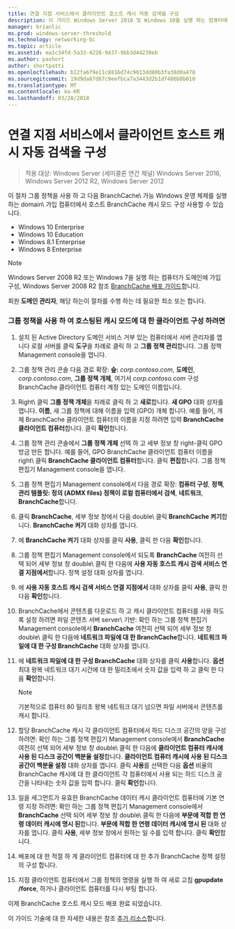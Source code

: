 ```yaml
---
title: 연결 지점 서비스에서 클라이언트 호스트 캐시 자동 검색을 구성
description: 이 가이드 Windows Server 2016 및 Windows 10을 실행 하는 컴퓨터에서 호스트 캐시 모드로 BranchCache 배포에 대해 설명
manager: brianlic
ms.prod: windows-server-threshold
ms.technology: networking-bc
ms.topic: article
ms.assetid: ea1c34fd-5a33-4228-9437-9bb3d44230eb
ms.author: pashort
author: shortpatti
ms.openlocfilehash: b12fa6f9e11c8816d74c9013dd80b3fa38d0a478
ms.sourcegitcommit: 19d9da87d87c9eefbca7a3443d2b1df486b0b010
ms.translationtype: MT
ms.contentlocale: ko-KR
ms.lasthandoff: 03/28/2018
---
```

#  <a name="configure-client-automatic-hosted-cache-discovery-by-service-connection-point"></a>연결 지점 서비스에서 클라이언트 호스트 캐시 자동 검색을 구성

>적용 대상: Windows Server (세미콜론 연간 채널) Windows Server 2016, Windows Server 2012 R2, Windows Server 2012

이 절차 그룹 정책을 사용 하 고 다음 BranchCache\ 가능 Windows 운영 체제를 실행 하는 domain\ 가입 컴퓨터에서 호스트 BranchCache 캐시 모드 구성 사용할 수 있습니다.

- Windows 10 Enterprise
- Windows 10 Education
- Windows 8.1 Enterprise
- Windows 8 Enterprise

> [!NOTE]  
> Windows Server 2008 R2 또는 Windows 7을 실행 하는 컴퓨터가 도메인에 가입 구성, Windows Server 2008 R2 참조 [BranchCache 배포 가이드](https://technet.microsoft.com/library/ee649232.aspx)합니다.

회원 **도메인 관리자**, 해당 하는이 절차를 수행 하는 데 필요한 최소 또는 합니다.

### <a name="to-use-group-policy-to-configure-clients-for-hosted-cache-mode"></a>그룹 정책을 사용 하 여 호스팅된 캐시 모드에 대 한 클라이언트 구성 하려면

1. 설치 된 Active Directory 도메인 서비스 거부 있는 컴퓨터에서 서버 관리자를 엽니다 로컬 서버를 클릭 **도구**을 차례로 클릭 하 고 **그룹 정책 관리**합니다. 그룹 정책 Management console을 엽니다.

2. 그룹 정책 관리 콘솔 다음 경로 확장: **숲:** *corp.contoso.com*, **도메인**, *corp.contoso.com*, **그룹 정책 개체**, 여기서 *corp.contoso.com* 구성 BranchCache 클라이언트 컴퓨터 계정 있는 도메인 이름입니다.

3. Right\ 클릭 **그룹 정책 개체**을 차례로 클릭 하 고 **새로**합니다. **새 GPO** 대화 상자를 엽니다. **이름**, 새 그룹 정책에 대해 이름을 입력 \(GPO\) 개체 합니다. 예를 들어, 개체 BranchCache 클라이언트 컴퓨터의 이름을 지정 하려면 입력 **BranchCache 클라이언트 컴퓨터**합니다. 클릭 **확인**합니다.

4. 그룹 정책 관리 콘솔에서 **그룹 정책 개체** 선택 하 고 세부 정보 창 right\-클릭 GPO 방금 만든 합니다. 예를 들어, GPO BranchCache 클라이언트 컴퓨터 이름을 right\ 클릭 **BranchCache 클라이언트 컴퓨터**합니다. 클릭 **편집**합니다. 그룹 정책 편집기 Management console을 엽니다.

5. 그룹 정책 편집기 Management console에서 다음 경로 확장: **컴퓨터 구성**, **정책**, **관리 템플릿: 정의 \(ADMX files\) 정책이 로컬 컴퓨터에서 검색**, **네트워크**, **BranchCache**합니다.

6. 클릭 **BranchCache**, 세부 정보 창에서 다음 double\ 클릭 **BranchCache 켜기**합니다. **BranchCache 켜기** 대화 상자를 엽니다.
  
7.  에 **BranchCache 켜기** 대화 상자를 클릭 **사용**, 클릭 한 다음 **확인**합니다.

8. 그룹 정책 편집기 Management console에서 되도록 **BranchCache** 여전히 선택 되어 세부 정보 창 double\ 클릭 한 다음에 **사용 자동 호스트 캐시 검색 서비스 연결 지점에서**합니다. 정책 설정 대화 상자를 엽니다.

9. 에 **사용 자동 호스트 캐시 검색 서비스 연결 지점에서** 대화 상자를 클릭 **사용**, 클릭 한 다음 **확인**합니다.

10. BranchCache에서 콘텐츠를 다운로드 하 고 캐시 클라이언트 컴퓨터를 사용 하도록 설정 하려면 파일 콘텐츠 서버 server\ 기반: 확인 하는 그룹 정책 편집기 Management console에서 **BranchCache** 여전히 선택 되어 세부 정보 창 double\ 클릭 한 다음에 **네트워크 파일에 대 한 BranchCache**합니다. **네트워크 파일에 대 한 구성 BranchCache** 대화 상자를 엽니다. 
11. 에 **네트워크 파일에 대 한 구성 BranchCache** 대화 상자를 클릭 **사용**합니다. **옵션**최대 왕복 네트워크 대기 시간에 대 한 밀리초에서 숫자 값을 입력 하 고 클릭 한 다음 **확인**합니다.
  
    > [!NOTE]
    > 기본적으로 컴퓨터 80 밀리초 왕복 네트워크 대기 넘으면 파일 서버에서 콘텐츠를 캐시 합니다.
  
12. 할당 BranchCache 캐시 각 클라이언트 컴퓨터에서 하드 디스크 공간의 양을 구성 하려면: 확인 하는 그룹 정책 편집기 Management console에서 **BranchCache** 여전히 선택 되어 세부 정보 창 double\ 클릭 한 다음에 **클라이언트 컴퓨터 캐시에 사용 된 디스크 공간이 백분율 설정**합니다. **클라이언트 컴퓨터 캐시에 사용 된 디스크 공간이 백분율 설정** 대화 상자를 엽니다. 클릭 **사용**를 선택한 다음 **옵션** 비율의 BranchCache 캐시에 대 한 클라이언트 각 컴퓨터에서 사용 되는 하드 디스크 공간을 나타내는 숫자 값을 입력 합니다. 클릭 **확인**합니다.

13. 일을 세그먼트가 유효한 BranchCache 데이터 캐시 클라이언트 컴퓨터에 기본 연령 지정 하려면: 확인 하는 그룹 정책 편집기 Management console에서 **BranchCache** 선택 되어 세부 정보 창 double\ 클릭 한 다음에 **부문에 적합 한 연령 데이터 캐시에 명시 된**합니다. **부문에 적합 한 연령 데이터 캐시에 명시 된** 대화 상자를 엽니다. 클릭 **사용**, 세부 정보 창에서 원하는 일 수를 입력 합니다. 클릭 **확인**합니다.

14. 배포에 대 한 적절 하 게 클라이언트 컴퓨터에 대 한 추가 BranchCache 정책 설정의 구성 합니다.

15. 지점 클라이언트 컴퓨터에서 그룹 정책의 명령을 실행 하 여 새로 고침 **gpupdate /force**, 하거나 클라이언트 컴퓨터를 다시 부팅 합니다.

이제 BranchCache 호스트 캐시 모드 배포 완료 되었습니다.

이 가이드 기술에 대 한 자세한 내용은 참조 [추가 리소스](11-Bc-Hcm-additional-resources.md)합니다.